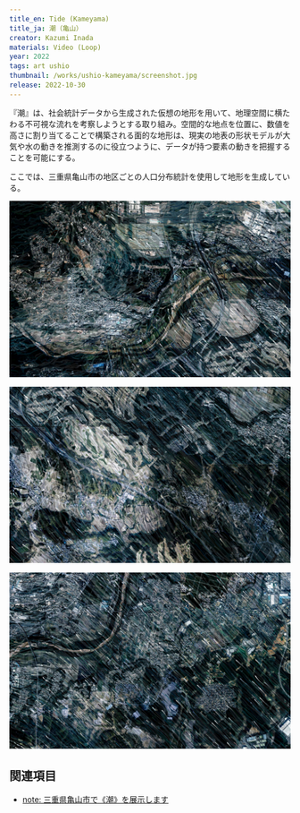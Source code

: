 ```yaml
---
title_en: Tide (Kameyama)
title_ja: 潮（亀山）
creator: Kazumi Inada
materials: Video (Loop)
year: 2022
tags: art ushio
thumbnail: /works/ushio-kameyama/screenshot.jpg
release: 2022-10-30
---
```


『潮』は、社会統計データから生成された仮想の地形を用いて、地理空間に横たわる不可視な流れを考察しようとする取り組み。空間的な地点を位置に、数値を高さに割り当てることで構築される面的な地形は、現実の地表の形状モデルが大気や水の動きを推測するのに役立つように、データが持つ要素の動きを把握することを可能にする。

ここでは、三重県亀山市の地区ごとの人口分布統計を使用して地形を生成している。

![](/works/ushio-kameyama/screenshot.jpg)

![](/works/ushio-kameyama/screenshot_zoom_0.jpg)

![](/works/ushio-kameyama/screenshot_zoom_1.jpg)

## 関連項目

- [note: 三重県亀山市で《潮》を展示します](https://note.com/nandenjin/n/n65fb5722aa07)
